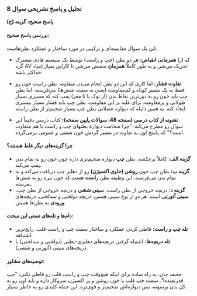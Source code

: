 ### **تحلیل و پاسخ تشریحی سوال 8**

**پاسخ صحیح: گزینه (ج)**

#### **بررسی پاسخ صحیح:**
این یک سوال مقایسه‌ای و ترکیبی در مورد ساختار و عملکرد بطن‌هاست.
*   **همزمانی انقباض:** هر دو بطن (چپ و راست) توسط یک سیستم هادی مشترک (که از گره AV میاد) تحریک می‌شن و به طور کاملاً **همزمان** منقبض می‌شن تا کارایی پمپاژ حداکثر باشه.
*   **تفاوت فشار:** اما کاری که این دو بطن انجام می‌دن متفاوته. بطن راست خون رو فقط به یک مسیر کوتاه و کم‌مقاومت (یعنی به سمت شش‌ها) می‌فرسته. اما بطن چپ باید خون رو به دورترین نقاط بدن (از نوک پا تا مغز) پمپ کنه که مسیری بسیار طولانی و پرمقاومته. برای غلبه بر این مقاومت، بطن چپ باید فشار بسیار بیشتری ایجاد کنه. به همین دلیله که دیواره عضلانی بطن چپ بسیار ضخیم‌تر از بطن راسته.

*   **نشونه از کتاب درسی (صفحه 48، سوالات پایین صفحه):** کتاب درسی دقیقاً این سوال رو مطرح می‌کنه: "چرا ضخامت دیوارۀ بطنهای چپ و راست با هم متفاوت است؟" که پاسخ اون به تفاوت در مسیر گردش خون ششی و عمومی برمی‌گرده.

#### **چرا گزینه‌های دیگر غلط هستند؟**
*   **گزینه الف:** کاملاً برعکسه. بطن **چپ** دیواره ضخیم‌تری داره چون خون رو به تمام بدن پمپ می‌کنه.
*   **گزینه ب:** بطن چپ خون **روشن (حاوی اکسیژن)** رو از دهلیز چپ دریافت می‌کنه و به تمام بدن می‌فرسته. این وظیفه بطن **راست** هست که خون تیره رو به شش‌ها بفرسته.
*   **گزینه د:** دریچه خروجی از بطن راست، **سینی ششی** و دریچه خروجی از بطن چپ، **سینی آئورتی** است. هر دو از نوع سینی هستن. دریچه دولختی و سه‌لختی، دریچه‌های **ورودی** به بطن‌ها هستن.

#### **دام‌ها و تله‌های تستی این مبحث:**
*   **تله چپ و راست:** قاطی کردن عملکرد و ساختار سمت چپ و راست قلب، رایج‌ترین اشتباهه.
*   **تله دریچه‌ها:** اشتباه گرفتن دریچه‌های دهلیزی-بطنی (دولختی و سه‌لختی) با دریچه‌های سینی (آئورتی و ششی).

#### **توصیه‌های مشاور:**
محمد جان، یه راه ساده برای اینکه هیچ‌وقت چپ و راست قلب رو قاطی نکنی: "چپ قدرتمنده!". سمت چپ قلب با خون روشن و پر اکسیژن سروکار داره و باید اون رو به کل بدن برسونه، پس دیواره‌اش ضخیم‌تر و قوی‌تره. این جمله کلیدی رو به خاطر بسپار.